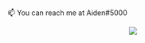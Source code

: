 📫 You can reach me at Aiden#5000

<p align="center">
  <img src ="https://github-readme-stats.vercel.app/api?username=Aiden9034&show_icons=true&hide_border=true&include_all_commits=true&count_private=true&theme=dark">
</p>
